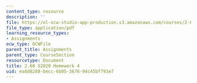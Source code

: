 ```yaml
---
content_type: resource
description: ''
file: https://ol-ocw-studio-app-production.s3.amazonaws.com/courses/2-60j-fundamentals-of-advanced-energy-conversion-spring-2020/ea8d8288becc6b05367694c45bf793e7_MIT2_60s20_hw4.pdf
file_type: application/pdf
learning_resource_types:
- Assignments
ocw_type: OCWFile
parent_title: Assignments
parent_type: CourseSection
resourcetype: Document
title: 2.60 S2020 Homework 4
uid: ea8d8288-becc-6b05-3676-94c45bf793e7
---
```

